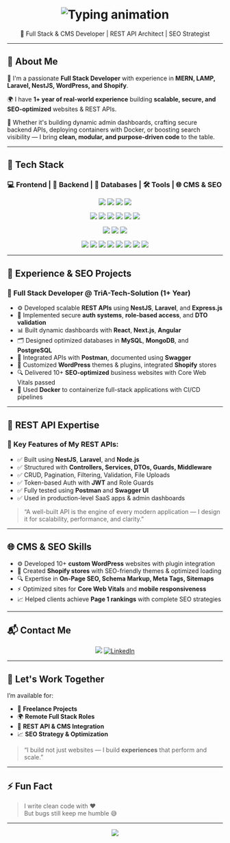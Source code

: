 <!-- Typing animation header -->
<h1 align="center">
  <img src="https://readme-typing-svg.herokuapp.com/?font=Fira+Code&size=28&pause=1000&center=true&vCenter=true&width=700&lines=Hi%2C+I'm+Ali+Muhammad;Full+Stack+Web+Developer;MERN+%2F+LAMP+%2F+CMS+Specialist;+WordPress+%7C+Shopify+%7C+SEO+Expert;Clean+Code+Advocate+%F0%9F%92%AA" alt="Typing animation" />
</h1>

<p align="center">
  🚀 Full Stack & CMS Developer | REST API Architect | SEO Strategist
</p>


---

## 🧠 About Me

🎯 I'm a passionate **Full Stack Developer** with experience in **MERN, LAMP, Laravel, NestJS, WordPress, and Shopify**.

🌍 I have **1+ year of real-world experience** building **scalable, secure, and SEO-optimized** websites & REST APIs.

🔧 Whether it's building dynamic admin dashboards, crafting secure backend APIs, deploying containers with Docker, or boosting search visibility — I bring **clean, modular, and purpose-driven code** to the table.

---

## 🔧 Tech Stack

### 💻 Frontend | 🧠 Backend | 💾 Databases | 🛠️ Tools | 🌐 CMS & SEO

<p align="center">
  <!-- Frontend -->
  <img src="https://img.shields.io/badge/-React-61DAFB?logo=react&logoColor=white&style=for-the-badge" />
  <img src="https://img.shields.io/badge/-Next.js-000000?logo=next.js&logoColor=white&style=for-the-badge" />
  <img src="https://img.shields.io/badge/-Angular-DD0031?logo=angular&logoColor=white&style=for-the-badge" />
  <img src="https://img.shields.io/badge/-Bootstrap-7952B3?logo=bootstrap&logoColor=white&style=for-the-badge" />
</p>

<p align="center">
  <!-- Backend -->
  <img src="https://img.shields.io/badge/-Node.js-339933?logo=node.js&logoColor=white&style=for-the-badge" />
  <img src="https://img.shields.io/badge/-Express.js-000000?logo=express&logoColor=white&style=for-the-badge" />
  <img src="https://img.shields.io/badge/-NestJS-E0234E?logo=nestjs&logoColor=white&style=for-the-badge" />
  <img src="https://img.shields.io/badge/-PHP-777BB4?logo=php&logoColor=white&style=for-the-badge" />
  <img src="https://img.shields.io/badge/-Laravel-FF2D20?logo=laravel&logoColor=white&style=for-the-badge" />
  <img src="https://img.shields.io/badge/-CodeIgniter-EF4223?logo=codeigniter&logoColor=white&style=for-the-badge" />
</p>

<p align="center">
  <!-- CMS -->
  <img src="https://img.shields.io/badge/-WordPress-21759B?logo=wordpress&logoColor=white&style=for-the-badge" />
  <img src="https://img.shields.io/badge/-Shopify-7AB55C?logo=shopify&logoColor=white&style=for-the-badge" />
  <img src="https://img.shields.io/badge/-WooCommerce-96588A?logo=woocommerce&logoColor=white&style=for-the-badge" />
</p>

<p align="center">
  <!-- Database & Tools -->
  <img src="https://img.shields.io/badge/-MySQL-4479A1?logo=mysql&logoColor=white&style=for-the-badge" />
  <img src="https://img.shields.io/badge/-MongoDB-47A248?logo=mongodb&logoColor=white&style=for-the-badge" />
  <img src="https://img.shields.io/badge/-PostgreSQL-4169E1?logo=postgresql&logoColor=white&style=for-the-badge" />
  <img src="https://img.shields.io/badge/-Docker-2496ED?logo=docker&logoColor=white&style=for-the-badge" />
  <img src="https://img.shields.io/badge/-Git-F05032?logo=git&logoColor=white&style=for-the-badge" />
  <img src="https://img.shields.io/badge/-GitHub-181717?logo=github&logoColor=white&style=for-the-badge" />
  <img src="https://img.shields.io/badge/-Postman-FF6C37?logo=postman&logoColor=white&style=for-the-badge" />
  <img src="https://img.shields.io/badge/-SEO-0A66C2?logo=google&logoColor=white&style=for-the-badge" />
</p>

---

## 💼 Experience & SEO Projects

### 🏢 Full Stack Developer @ TriA-Tech-Solution (1+ Year)

- ⚙️ Developed scalable **REST APIs** using **NestJS**, **Laravel**, and **Express.js**
- 🔐 Implemented secure **auth systems**, **role-based access**, and **DTO validation**
- 📊 Built dynamic dashboards with **React**, **Next.js**, **Angular**
- 🗂️ Designed optimized databases in **MySQL**, **MongoDB**, and **PostgreSQL**
- 🧠 Integrated APIs with **Postman**, documented using **Swagger**
- 🧩 Customized **WordPress** themes & plugins, integrated **Shopify** stores
- 🔍 Delivered 10+ **SEO-optimized** business websites with Core Web Vitals passed
- 🐳 Used **Docker** to containerize full-stack applications with CI/CD pipelines

---

## 📡 REST API Expertise

### 🧠 Key Features of My REST APIs:

- ✅ Built using **NestJS**, **Laravel**, and **Node.js**
- ✅ Structured with **Controllers, Services, DTOs, Guards, Middleware**
- ✅ CRUD, Pagination, Filtering, Validation, File Uploads
- ✅ Token-based Auth with **JWT** and Role Guards
- ✅ Fully tested using **Postman** and **Swagger UI**
- ✅ Used in production-level SaaS apps & admin dashboards

> “A well-built API is the engine of every modern application — I design it for scalability, performance, and clarity.”

---

## 🌐 CMS & SEO Skills

- ⚙️ Developed 10+ **custom WordPress** websites with plugin integration
- 🛒 Created **Shopify stores** with SEO-friendly themes & optimized loading
- 🔍 Expertise in **On-Page SEO, Schema Markup, Meta Tags, Sitemaps**
- ⚡ Optimized sites for **Core Web Vitals** and **mobile responsiveness**
- 📈 Helped clients achieve **Page 1 rankings** with complete SEO strategies

---

## 📬 Contact Me

<p align="center">
  <a href="mailto:alimuhammad12.2005@gmail.com"><img src="https://img.shields.io/badge/Gmail-D14836?logo=gmail&logoColor=white&style=for-the-badge"></a>
<!--   <a href="https://wa.me/923312187411" target="_blank">
    <img src="https://img.shields.io/badge/WhatsApp-25D366?logo=whatsapp&logoColor=white&style=for-the-badge" alt="WhatsApp">
  </a> -->
  <a href="https://www.linkedin.com/in/ali-mehboob-muhammad/" target="_blank">
  <img src="https://img.shields.io/badge/LinkedIn-0A66C2?logo=linkedin&logoColor=white&style=for-the-badge" alt="LinkedIn" />
</a>
</p>

---

## 🤝 Let's Work Together

I’m available for:

- 🔧 **Freelance Projects**
- 🌍 **Remote Full Stack Roles**
- 🧠 **REST API & CMS Integration**
- 📈 **SEO Strategy & Optimization**

> “I build not just websites — I build **experiences** that perform and scale.”

---

## ⚡ Fun Fact

> I write clean code with ❤️  
> But bugs still keep me humble 😅

---

<p align="center">
  <img src="https://capsule-render.vercel.app/api?type=waving&color=gradient&height=120&section=footer"/>
</p>
